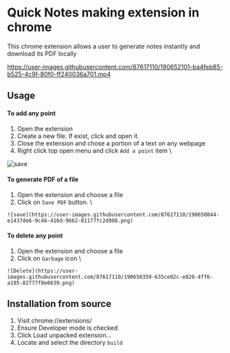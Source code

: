 # Quick Notes making extension in chrome 
This chrome extension allows a user to generate notes instantly and download its PDF locally

https://user-images.githubusercontent.com/87617110/190652101-ba4feb85-b525-4c9f-80f0-ff240036a701.mp4


## Usage

  #### To add any point 

  1. Open the extension
  2. Create a new file. If exist, click and open it.
  3. Close the extension and chose a portion of a text on any webpage
  4. Right click top open menu and click `Add a point` item \

   ![save](https://user-images.githubusercontent.com/87617110/190651810-d72202bc-0d6b-4912-b145-1b709664961a.png)

    
  #### To generate PDF of a file   
  
  1. Open the extension and choose a file
  2. Click on `Save PDF` button. \

    ![save](https://user-images.githubusercontent.com/87617110/190650844-e1437de6-9c46-416d-9662-81177fc2d988.png)

    
  #### To delete any point   
  
  1. Open the extension and choose a file
  2. Click on `Garbage` icon \

    ![Delete](https://user-images.githubusercontent.com/87617110/190650359-635ce02c-e820-4ff6-a195-82777f0e8639.png)


## Installation from source

  1. Visit chrome://extensions/
  2. Ensure Developer mode is checked
  3. Click Load unpacked extension...
  4. Locate and select the directory `build`

